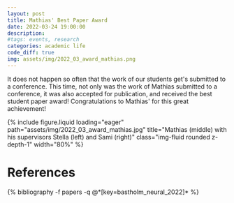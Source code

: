 ```yaml
---
layout: post
title: Mathias' Best Paper Award
date: 2022-03-24 19:00:00
description: 
#tags: events, research 
categories: academic life
code_diff: true
img: assets/img/2022_03_award_mathias.png
---
```


It does not happen so often that the work of our students get's submitted to a conference. This time, not only was the work of Mathias submitted to a conference, it was also accepted for publication, and received the best student paper award! 
Congratulations to Mathias' for this great achievement!

<!--[assets/img/2022_03_award_mathias.png]-->

{% include figure.liquid loading="eager" path="assets/img/2022_03_award_mathias.jpg" title="Mathias (middle) with his supervisors Stella (left) and Sami (right)" class="img-fluid rounded z-depth-1"   width="80%" %}


<!--The corresponding paper 
"Neural Network-based Human Motion Smoother", Mathias Bastholm , Stella Graßhof, and Sami Brandt, In the International Conference on Pattern Recognition Applications and Methods (ICPRAM), Feb 2022 -->


# References
<div class="publications">
  {% bibliography -f papers -q @*[key=bastholm_neural_2022]* %}
</div>